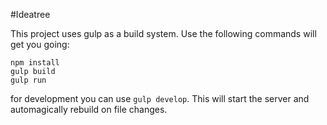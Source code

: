 #Ideatree

This project uses gulp as a build system.
Use the following commands will get you going:
```
npm install
gulp build
gulp run
```

for development you can use `gulp develop`. This will start the server and automagically rebuild on file changes.
